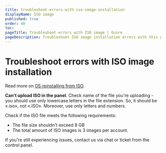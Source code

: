 ```yaml
---
title: troubleshoot-errors-with-iso-image-installation
displayName: ISO image
published: true
order: 40
toc:
pageTitle: Troubleshoot errors with ISO image | Gcore
pageDescription: Troubleshoot ISO image installation errors with this guide.
---
```

# Troubleshoot errors with ISO image installation

Read more on <a href="https://gcore.com/docs/hosting/virtual-servers/manage/operating-system/install-a-linux-os-from-a-template" target="_blank">OS reinstalling from ISO</a>.

**Can't upload ISO in the panel**. Check name of the file you're uploading - you should use only lowercase letters in the file extension. So, it should be «.iso», not «.ISO». Moreover, use only letters and numbers.

Check if the ISO file meets the following requirements:

- The file size shouldn't exceed 8 GB
- The total amount of ISO images is 3 images per account.

If you're still experiencing issues, contact us via chat or ticket from the control panel.